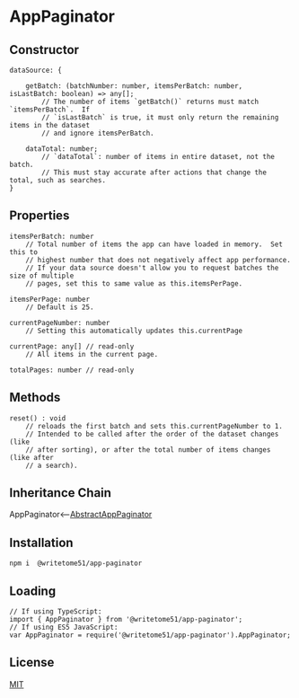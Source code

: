 # AppPaginator




## Constructor

```
dataSource: {

    getBatch: (batchNumber: number, itemsPerBatch: number, isLastBatch: boolean) => any[];
        // The number of items `getBatch()` returns must match `itemsPerBatch`.  If
        // `isLastBatch` is true, it must only return the remaining items in the dataset
        // and ignore itemsPerBatch.

    dataTotal: number;
        // `dataTotal`: number of items in entire dataset, not the batch.
        // This must stay accurate after actions that change the total, such as searches.
}
```


## Properties

```
itemsPerBatch: number
    // Total number of items the app can have loaded in memory.  Set this to 
    // highest number that does not negatively affect app performance.
    // If your data source doesn't allow you to request batches the size of multiple
    // pages, set this to same value as this.itemsPerPage.

itemsPerPage: number
    // Default is 25.

currentPageNumber: number
    // Setting this automatically updates this.currentPage

currentPage: any[] // read-only
    // All items in the current page.

totalPages: number // read-only
```


## Methods

```
reset() : void
    // reloads the first batch and sets this.currentPageNumber to 1.
    // Intended to be called after the order of the dataset changes (like 
    // after sorting), or after the total number of items changes (like after 
    // a search).
```


## Inheritance Chain

AppPaginator<--[AbstractAppPaginator](https://github.com/writetome51/abstract-app-paginator#abstractapppaginator)


## Installation
`npm i  @writetome51/app-paginator`


## Loading
```
// If using TypeScript:
import { AppPaginator } from '@writetome51/app-paginator';
// If using ES5 JavaScript:
var AppPaginator = require('@writetome51/app-paginator').AppPaginator;
```


## License
[MIT](https://choosealicense.com/licenses/mit/)

